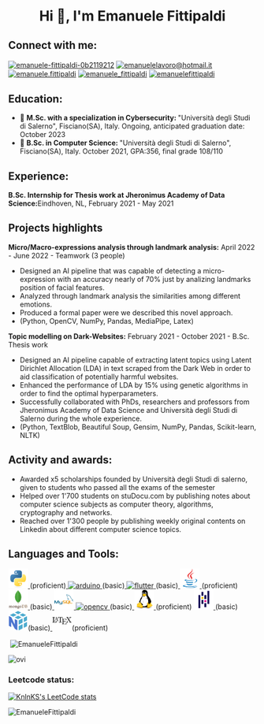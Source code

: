 <h1 align="center">Hi 👋, I'm Emanuele Fittipaldi</h1>

<h2 align="left">Connect with me:</h3>
<p align="left">
<a href="https://linkedin.com/in/emanuele-fittipaldi-0b2119212" target="blank"><img align="center" src="https://raw.githubusercontent.com/rahuldkjain/github-profile-readme-generator/master/src/images/icons/Social/linked-in-alt.svg" alt="emanuele-fittipaldi-0b2119212" height="32" width="40" /></a>
<a href="emanuelelavoro@hotmail.it" target="blank"><img align="center" src="https://cdn.worldvectorlogo.com/logos/mail-ios.svg" alt="emanuelelavoro@hotmail.it" height="30" width="40" /></a>
<a href="https://fb.com/emanuele.fittipaldi" target="blank"><img align="center" src="https://raw.githubusercontent.com/rahuldkjain/github-profile-readme-generator/master/src/images/icons/Social/facebook.svg" alt="emanuele.fittipaldi" height="30" width="40" /></a>
<a href="https://instagram.com/emanuele_fittipaldi" target="blank"><img align="center" src="https://raw.githubusercontent.com/rahuldkjain/github-profile-readme-generator/master/src/images/icons/Social/instagram.svg" alt="emanuele_fittipaldi" height="30" width="40" /></a>
<a href="https://www.leetcode.com/emanuelefittipaldi" target="blank"><img align="center" src="https://raw.githubusercontent.com/rahuldkjain/github-profile-readme-generator/master/src/images/icons/Social/leet-code.svg" alt="emanuelefittipaldi" height="30" width="40" /></a>
</p>


<h2 align="left">Education:</h1>
<p align="left">
<ul>
<li> 📕 <strong>M.Sc. with a specialization in Cybersecurity: </strong>"Università degli Studi di Salerno", Fisciano(SA), Italy. Ongoing, anticipated graduation date: October 2023</li>
<li> 📕 <strong>B.Sc. in Computer Science: </strong>"Università degli Studi di Salerno", Fisciano(SA), Italy. October 2021, GPA:356, final grade 108/110</li>
</ul>
</p>

<h2 align="left">Experience:</h1>
<strong>B.Sc. Internship for Thesis work at Jheronimus Academy of Data Science:</strong>Eindhoven, NL, February 2021 - May 2021

<h2 align="left">Projects highlights</h3>
<p><strong>Micro/Macro-expressions analysis through landmark analysis:</strong> April 2022 - June 2022 - Teamwork (3 people)
<ul>
<li>Designed an AI pipeline that was capable of detecting a micro-expression with an accuracy nearly of 70% just by analizing landmarks position of facial features.</li>
<li>Analyzed through landmark analysis the similarities among different emotions.</li>
<li>Produced a formal paper were we described this novel approach.</li>
<li>(Python, OpenCV, NumPy, Pandas, MediaPipe, Latex)</li>
</ul>
</p>

<p><strong>Topic modelling on Dark-Websites:</strong> February 2021 - October 2021 - B.Sc. Thesis work
<ul>
<li>Designed an AI pipeline capable of extracting latent topics using Latent Dirichlet Allocation (LDA) in text scraped from the Dark Web in order to aid classification of potentially harmful websites.</li>
<li>Enhanced the performance of LDA by 15% using genetic algorithms in order to find the optimal hyperparameters.</li>
<li>Successfully collaborated with PhDs, researchers and professors from Jheronimus Academy of Data Science and Università degli Studi di Salerno during the whole experience.</li>
<li>(Python, TextBlob, Beautiful Soup, Gensim, NumPy, Pandas, Scikit-learn, NLTK)</li>
</ul>
</p>

<h2 align="left">Activity and awards:</h1>
<ul>
<li>Awarded x5 scholarships founded by Università degli Studi di salerno, given to students who passed all the exams of the semester</li>
<li>Helped over 1'700 students on stuDocu.com by publishing notes about computer science subjects as computer theory, algorithms, cryptography and networks.</li>
<li>Reached over 1'300 people by publishing weekly original contents on Linkedin about different computer science topics.</li>
</ul>

<h2 align="left">Languages and Tools:</h3>
<p align="left"><a href="https://www.python.org" target="_blank"> <img src="https://github.com/devicons/devicon/blob/master/icons/python/python-original.svg" alt="python" width="40" height="40"/> </a>(proficient)<a href="https://www.arduino.cc/" target="_blank" rel="noreferrer"> <img src="https://cdn.worldvectorlogo.com/logos/arduino-1.svg" alt="arduino" width="40" height="40"/> </a> (basic)<a href="https://flutter.dev" target="_blank" rel="noreferrer"> <img src="https://www.vectorlogo.zone/logos/flutterio/flutterio-icon.svg" alt="flutter" width="40" height="40"/> </a>(basic)<a href="https://www.java.com" target="_blank" rel="noreferrer"> <img src="https://raw.githubusercontent.com/devicons/devicon/master/icons/java/java-original.svg" alt="java" width="40" height="40"/> </a>(proficient)<a href="https://www.mongodb.com/" target="_blank" rel="noreferrer"> <img src="https://raw.githubusercontent.com/devicons/devicon/master/icons/mongodb/mongodb-original-wordmark.svg" alt="mongodb" width="40" height="40"/> </a>(basic)<a href="https://www.mysql.com/" target="_blank" rel="noreferrer"> <img src="https://raw.githubusercontent.com/devicons/devicon/master/icons/mysql/mysql-original-wordmark.svg" alt="mysql" width="40" height="40"/> </a><a href="https://opencv.org/" target="_blank" rel="noreferrer"> <img src="https://www.vectorlogo.zone/logos/opencv/opencv-icon.svg" alt="opencv" width="40" height="40"/> </a>(basic)<a href="https://www.linux.org/" target="_blank"> <img src="https://raw.githubusercontent.com/devicons/devicon/master/icons/linux/linux-original.svg" alt="linux" width="40" height="40"/> </a>(proficient)
<a href="https://pandas.pydata.org" target="_blank"> <img src="https://github.com/devicons/devicon/blob/master/icons/pandas/pandas-original.svg" alt="pandas" width="40" height="40"/> </a>(basic)<a href="https://numpy.org" target="_blank"> <img src="https://github.com/devicons/devicon/blob/master/icons/numpy/numpy-original.svg" alt="numpy" width="40" height="40"/></a>(basic)<a href="https://www.latex-project.org" target="_blank"> <img src="https://github.com/devicons/devicon/blob/master/icons/latex/latex-original.svg" width="40" height="40"/></a>(proficient)</p>

<p>&nbsp;<img align="center" src="https://github-readme-stats.vercel.app/api?username=EmanueleFittipaldi&show_icons=true&locale=en" alt="EmanueleFittipaldi" /></p>

<img src="https://github-readme-stats.vercel.app/api/top-langs?username=EmanueleFittipaldi&show_icons=true&locale=en&layout=compact" alt="ovi" />
<h3 align="left">Leetcode status:</h3>

[![KnlnKS's LeetCode stats](https://leetcode-stats-six.vercel.app/api?username=EmanueleFittipaldi)](https://github.com/EmanueleFittipaldi/github-readme)


<p align="left"> <img src="https://komarev.com/ghpvc/?username=EmanueleFittipaldi&label=Profile%20views&color=0e75b6&style=flat" alt="EmanueleFittipaldi" /> </p>
